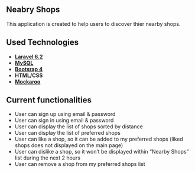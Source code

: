 ## Neabry Shops

This application is created to help users to discover thier nearby shops.

## Used Technologies

- **[Laravel 6.2](https://laravel.com/)**
- **[MySQL](https://mysql.com/)**
- **[Bootsrap 4](https://getbootstrap.com/)**
- **HTML/CSS**
- **[Mockaroo](https://mockaroo.com/)**


## Current functionalities

- User can sign up using email & password
- User can sign in using email & password
- User can display the list of shops sorted by distance
- User can display the list of preferred shops
- User can like a shop, so it can be added to my preferred shops (liked shops does not displayed on the main page)
- User can dislike a shop, so it won’t be displayed within “Nearby Shops” list during the next 2 hours
- User can remove a shop from my preferred shops list



